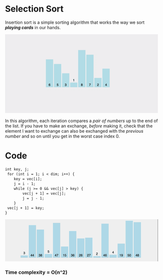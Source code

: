 
# Selection Sort
  
Insertion sort is a simple sorting algorithm that works the way we sort **_playing cards_** in our hands.

![image](https://github.com/KeiyuKensei/Sorting-Algorithem/blob/main/res/Sorting_Algorithms/Selection_Sort/res/Selection-Sort-Animation-2.gif)

In this algorithm, each iteration compares a _pair of numbers_ up to the end of the list. If you have to make an exchange, _before_ making it, check that the element I want to exchange can also be exchanged with the _previous number_ and so on until you get in the worst case index 0.

# Code
```
int key, j;
 for (int i = 1; i < dim; i++) {
 	key = vec[i];
 	j = i - 1;
 	while (j >= 0 && vec[j] > key) {
 		vec[j + 1] = vec[j];
 		j = j - 1;
 	}
 vec[j + 1] = key;
}
```

![image](https://github.com/KeiyuKensei/Sorting-Algorithem/blob/main/res/Sorting_Algorithms/Selection_Sort/res/Selection-Sort-Animation-3.gif)
### Time complexity = O(n^2)
